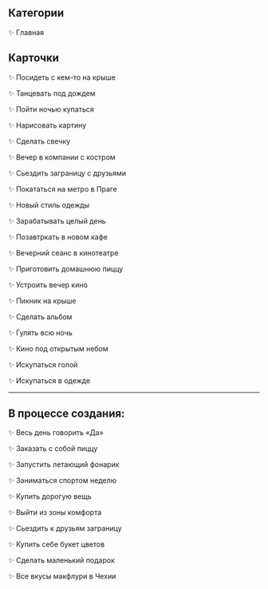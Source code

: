## Категории

<div class="callout" onclick="location.href='index.html'"><p>✨ Главная <p></div>


## Карточки

<div class="callout" onclick="location.href='#1'"><p>✨ Посидеть с кем-то на крыше<p></div>
<div class="callout" onclick="location.href='#2'"><p>✨ Танцевать под дождем<p></div>
<div class="callout" onclick="location.href='#3'"><p>✨ Пойти ночью купаться<p></div>
<div class="callout" onclick="location.href='#4'"><p>✨ Нарисовать картину<p></div>
<div class="callout" onclick="location.href='#5'"><p>✨ Сделать свечку<p></div>
<div class="callout" onclick="location.href='#6'"><p>✨ Вечер в компании с костром<p></div>
<div class="callout" onclick="location.href='#7'"><p>✨ Сьездить заграницу с друзьями<p></div>
<div class="callout" onclick="location.href='#8'"><p>✨ Покататься на метро в Праге<p></div>
<div class="callout" onclick="location.href='#9'"><p>✨ Новый стиль одежды<p></div>
<div class="callout" onclick="location.href='#10'"><p>✨ Зарабатывать целый день<p></div>
<div class="callout" onclick="location.href='#11'"><p>✨ Позавтркать в новом кафе<p></div>
<div class="callout" onclick="location.href='#12'"><p>✨ Вечерний сеанс в кинотеатре<p></div>
<div class="callout" onclick="location.href='#13'"><p>✨ Приготовить домашнюю пиццу<p></div>
<div class="callout" onclick="location.href='#14'"><p>✨ Устроить вечер кино<p></div>
<div class="callout" onclick="location.href='#15'"><p>✨ Пикник на крыше<p></div>
<div class="callout" onclick="location.href='#16'"><p>✨ Сделать альбом<p></div>
<div class="callout" onclick="location.href='#17'"><p>✨ Гулять всю ночь<p></div>
<div class="callout" onclick="location.href='#18'"><p>✨ Кино под открытым небом<p></div>
<div class="callout" onclick="location.href='#19'"><p>✨ Искупаться голой<p></div>
<div class="callout" onclick="location.href='#20'"><p>✨ Искупаться в одежде<p></div>

---

## В процессе создания:

<div class="callout" onclick="location.href='#21'"><p>✨ Весь день говорить «Да»<p></div>
<div class="callout" onclick="location.href='#22'"><p>✨ Заказать с собой пиццу<p></div>
<div class="callout" onclick="location.href='#23'"><p>✨ Запустить летающий фонарик<p></div>
<div class="callout" onclick="location.href='#24'"><p>✨ Заниматься спортом неделю<p></div>
<div class="callout" onclick="location.href='#25'"><p>✨ Купить дорогую вещь<p></div>
<div class="callout" onclick="location.href='#26'"><p>✨ Выйти из зоны комфорта<p></div>
<div class="callout" onclick="location.href='#27'"><p>✨ Сьездить к друзьям заграницу<p></div>
<div class="callout" onclick="location.href='#28'"><p>✨ Купить себе букет цветов<p></div>
<div class="callout" onclick="location.href='#29'"><p>✨ Сделать маленький подарок<p></div>
<div class="callout" onclick="location.href='#30'"><p>✨ Все вкусы макфлури в Чехии<p></div>


<!-- ## Категории -->

<!-- <div class="callout" onclick="location.href='locations.html'"><p>❤️  Лоакции </p></div> -->
